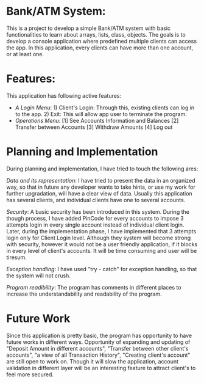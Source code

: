 # Bank/ATM System:
This is a project to develop a simple Bank/ATM system with basic functionalities to learn about arrays, lists, class, objects. The goals is to develop a console application where predefined multiple clients can access the app. In this application, every clients can have more than one account, or at least one.

# Features:
This application has following active features:
- _A Login Menu_: 
       1) Client's Login: Through this, existing clients can log in to the app.
       2) Exit: This will allow app user to terminate the program.
- _Operations Menu_:
      [1] See Accounts Information and Balances
      [2] Transfer between Accounts
      [3] Withdraw Amounts
      [4] Log out
      
# Planning and Implementation
During planning and implementation, I have tried to touch the following ares: 

_Data and its representation_: I have tried to present the data in an organized way, so that in future any developer wants to take hints, or   use my work for further upgradation, will have a clear view of data. Usually this application has several clients, and individual clients have one to several accounts. 
    
_Security_: A basic security has been introduced in this system. During the though process, I have added PinCode for every accounts to impose 3 attempts login in every single account instead of individual client login. Later, during the implementation phase, I have implemented that 3 attempts login only for Client Login level. Although they system will become strong with security, however it would not be a user friendly application, if it blocks in every level of client's accounts. It will be time consuming and user will be tiresum.
    
_Exception handling_: I have used "try - catch" for exception handling, so that the system will not crush.
    
_Program readibility_: The program has comments in different places to increase the understandability and readability of the program.

# Future Work
Since this application is pretty basic, the program has opportunity to have future works in different ways. Opportunity of expanding and updating of "Deposit Amount in different accounts", "Transfer between other client's accounts", "a view of all Transaction History", "Creating client's account" are still open to work on. Though it will slow the application, account validation in different layer will be an interesting feature to attract client's to feel more secured. 
